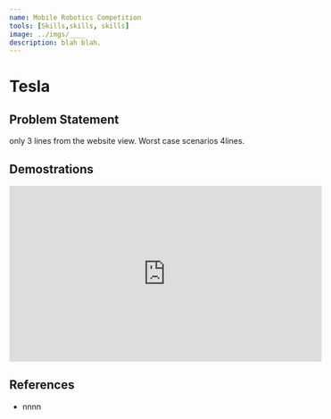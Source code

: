 ```yaml
---
name: Mobile Robotics Competition
tools: [Skills,skills, skills]
image: ../imgs/____
description: blah blah.
---
```

# Tesla
## Problem Statement
only 3 lines from the website view. Worst case scenarios  4lines.
## Demostrations
<iframe width="560" height="315" src="https://youtube.com/embed/CAkqhIoBDZ4" title="YouTube video player" frameborder="0" allow="accelerometer; autoplay; clipboard-write; encrypted-media; gyroscope; picture-in-picture; web-share" referrerpolicy="strict-origin-when-cross-origin" allowfullscreen></iframe>

## References
- nnnn